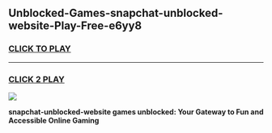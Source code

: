 
## Unblocked-Games-snapchat-unblocked-website-Play-Free-e6yy8
<h3>
<a href="https://premium76.site?title=snapchat-unblocked-website&ref=19M">CLICK TO PLAY</a></h3>
<hr>

<h3>
<a href="https://premium76.site?title=snapchat-unblocked-website&ref=19M">CLICK 2 PLAY</a>
  
</h3>

<a href="https://premium76.site?title=snapchat-unblocked-website&ref=19M"><img src="https://clearcache.store/games.png"></a>


**snapchat-unblocked-website games unblocked: Your Gateway to Fun and Accessible Online Gaming**
